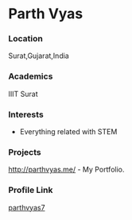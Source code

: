 # Parth Vyas
 ### Location
Surat,Gujarat,India
 ### Academics
IIIT Surat

### Interests

- Everything related with STEM

### Projects

http://parthvyas.me/ - My Portfolio.

### Profile Link

[parthvyas7](https://github.com/parthvyas7)

